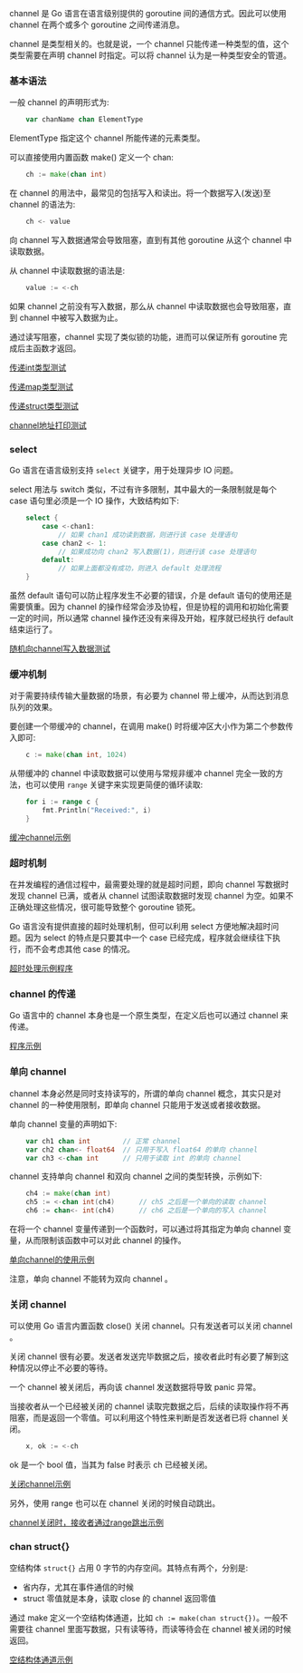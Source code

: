 
channel 是 Go 语言在语言级别提供的 goroutine 间的通信方式。因此可以使用 channel 在两个或多个 goroutine 之间传递消息。

channel 是类型相关的。也就是说，一个 channel 只能传递一种类型的值，这个类型需要在声明 channel 时指定。可以将 channel 认为是一种类型安全的管道。

### 基本语法

一般 channel 的声明形式为:
```go
    var chanName chan ElementType
```
ElementType 指定这个 channel 所能传递的元素类型。

可以直接使用内置函数 make() 定义一个 chan:
```go
    ch := make(chan int)
```

在 channel 的用法中，最常见的包括写入和读出。将一个数据写入(发送)至 channel 的语法为:
```go
    ch <- value
```
向 channel 写入数据通常会导致阻塞，直到有其他 goroutine 从这个 channel 中读取数据。

从 channel 中读取数据的语法是:
```go
    value := <-ch
```
如果 channel 之前没有写入数据，那么从 channel 中读取数据也会导致阻塞，直到 channel 中被写入数据为止。

通过读写阻塞，channel 实现了类似锁的功能，进而可以保证所有 goroutine 完成后主函数才返回。

[传递int类型测试](t/03_channel_int.go)

[传递map类型测试](t/03_channel_map.go)

[传递struct类型测试](t/03_channel_struct.go)

[channel地址打印测试](t/03_channel_addr.go)


### select

Go 语言在语言级别支持 `select` 关键字，用于处理异步 IO 问题。

select 用法与 switch 类似，不过有许多限制，其中最大的一条限制就是每个 case 语句里必须是一个 IO 操作，大致结构如下:
```go
    select {
        case <-chan1:
            // 如果 chan1 成功读到数据，则进行该 case 处理语句
        case chan2 <- 1:
            // 如果成功向 chan2 写入数据(1)，则进行该 case 处理语句
        default:
            // 如果上面都没有成功，则进入 default 处理流程
    }
```

虽然 default 语句可以防止程序发生不必要的错误，介是 default 语句的使用还是需要慎重。因为 channel 的操作经常会涉及协程，但是协程的调用和初始化需要一定的时间，所以通常 channel 操作还没有来得及开始，程序就已经执行 default 结束运行了。

[随机向channel写入数据测试](t/03_select.go)


### 缓冲机制

对于需要持续传输大量数据的场景，有必要为 channel 带上缓冲，从而达到消息队列的效果。

要创建一个带缓冲的 channel，在调用 make() 时将缓冲区大小作为第二个参数传入即可:
```go
    c := make(chan int, 1024)
```

从带缓冲的 channel 中读取数据可以使用与常规非缓冲 channel 完全一致的方法，也可以使用 `range` 关键字来实现更简便的循环读取:
```go
    for i := range c {
        fmt.Println("Received:", i)
    }
```

[缓冲channel示例](t/03_channel_buffer.go)


### 超时机制

在并发编程的通信过程中，最需要处理的就是超时问题，即向 channel 写数据时发现 channel 已满，或者从 channel 试图读取数据时发现 channel 为空。如果不正确处理这些情况，很可能导致整个 goroutine 锁死。

Go 语言没有提供直接的超时处理机制，但可以利用 select 方便地解决超时问题。因为 select 的特点是只要其中一个 case 已经完成，程序就会继续往下执行，而不会考虑其他 case 的情况。

[超时处理示例程序](t/03_timeout.go)


### channel 的传递

Go 语言中的 channel 本身也是一个原生类型，在定义后也可以通过 channel 来传递。

[程序示例](t/03_pass_channel.go)


### 单向 channel

channel 本身必然是同时支持读写的，所谓的单向 channel 概念，其实只是对 channel 的一种使用限制，即单向 channel 只能用于发送或者接收数据。

单向 channel 变量的声明如下:
```go
    var ch1 chan int        // 正常 channel
    var ch2 chan<- float64  // 只用于写入 float64 的单向 channel
    var ch3 <-chan int      // 只用于读取 int 的单向 channel
```

channel 支持单向 channel 和双向 channel 之间的类型转换，示例如下:
```go
    ch4 := make(chan int)
    ch5 := <-chan int(ch4)      // ch5 之后是一个单向的读取 channel
    ch6 := chan<- int(ch4)      // ch6 之后是一个单向的写入 channel
```

在将一个 channel 变量传递到一个函数时，可以通过将其指定为单向 channel 变量，从而限制该函数中可以对此 channel 的操作。

[单向channel的使用示例](t/03_one_way.go)

注意，单向 channel 不能转为双向 channel 。


### 关闭 channel

可以使用 Go 语言内置函数 close() 关闭 channel。只有发送者可以关闭 channel 。

关闭 channel 很有必要。发送者发送完毕数据之后，接收者此时有必要了解到这种情况以停止不必要的等待。

一个 channel 被关闭后，再向该 channel 发送数据将导致 panic 异常。

当接收者从一个已经被关闭的 channel 读取完数据之后，后续的读取操作将不再阻塞，而是返回一个零值。可以利用这个特性来判断是否发送者已将 channel 关闭。
```go
    x, ok := <-ch
```
ok 是一个 bool 值，当其为 false 时表示 ch 已经被关闭。

[关闭channel示例](t/03_close.go)

另外，使用 range 也可以在 channel 关闭的时候自动跳出。

[channel关闭时，接收者通过range跳出示例](t/03_close_range.go)


### chan struct{}

空结构体 `struct{}` 占用 0 字节的内存空间。其特点有两个，分别是:
* 省内存，尤其在事件通信的时候
* struct 零值就是本身，读取 close 的 channel 返回零值
  
通过 make 定义一个空结构体通道，比如 `ch := make(chan struct{})`。一般不需要往 channel 里面写数据，只有读等待，而读等待会在 channel 被关闭的时候返回。

[空结构体通道示例](t/03_channel_nil_struct.go)
